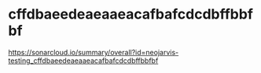 # cffdbaeedeaeaaeacafbafcdcdbffbbfbf
https://sonarcloud.io/summary/overall?id=neojarvis-testing_cffdbaeedeaeaaeacafbafcdcdbffbbfbf
